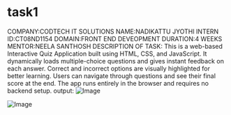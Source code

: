 # task1
COMPANY:CODTECH IT SOLUTIONS
NAME:NADIKATTU JYOTHI
INTERN ID:CT08ND1154
DOMAIN:FRONT END DEVEOPMENT
DURATION:4 WEEKS
MENTOR:NEELA SANTHOSH
DESCRIPTION OF TASK:
This is a web-based Interactive Quiz Application built using HTML, CSS, and JavaScript.
It dynamically loads multiple-choice questions and gives instant feedback on each answer.
Correct and incorrect options are visually highlighted for better learning.
Users can navigate through questions and see their final score at the end.
The app runs entirely in the browser and requires no backend setup.
output:
![Image](https://github.com/user-attachments/assets/a6d60b7a-4c7e-4f3f-8b9b-5dba9a82d3b0)

![Image](https://github.com/user-attachments/assets/6777be6f-b52a-46f0-aa2a-cef0555650c4)
